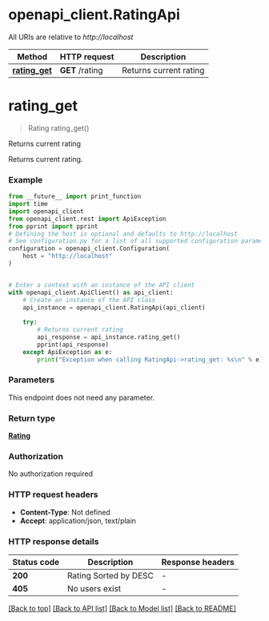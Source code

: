# openapi_client.RatingApi

All URIs are relative to *http://localhost*

Method | HTTP request | Description
------------- | ------------- | -------------
[**rating_get**](RatingApi.md#rating_get) | **GET** /rating | Returns current rating


# **rating_get**
> Rating rating_get()

Returns current rating

Returns current rating.

### Example

```python
from __future__ import print_function
import time
import openapi_client
from openapi_client.rest import ApiException
from pprint import pprint
# Defining the host is optional and defaults to http://localhost
# See configuration.py for a list of all supported configuration parameters.
configuration = openapi_client.Configuration(
    host = "http://localhost"
)


# Enter a context with an instance of the API client
with openapi_client.ApiClient() as api_client:
    # Create an instance of the API class
    api_instance = openapi_client.RatingApi(api_client)
    
    try:
        # Returns current rating
        api_response = api_instance.rating_get()
        pprint(api_response)
    except ApiException as e:
        print("Exception when calling RatingApi->rating_get: %s\n" % e)
```

### Parameters
This endpoint does not need any parameter.

### Return type

[**Rating**](Rating.md)

### Authorization

No authorization required

### HTTP request headers

 - **Content-Type**: Not defined
 - **Accept**: application/json, text/plain

### HTTP response details
| Status code | Description | Response headers |
|-------------|-------------|------------------|
**200** | Rating Sorted by DESC |  -  |
**405** | No users exist |  -  |

[[Back to top]](#) [[Back to API list]](../README.md#documentation-for-api-endpoints) [[Back to Model list]](../README.md#documentation-for-models) [[Back to README]](../README.md)

